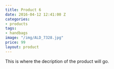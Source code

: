 ```yaml
---
title: Product 6
date: 2016-04-12 12:41:00 Z
categories:
- products
tags:
- handbags
image: "/img/ALD_7328.jpg"
price: 99
layout: product
---
```


This is where the decription of the product will go.

